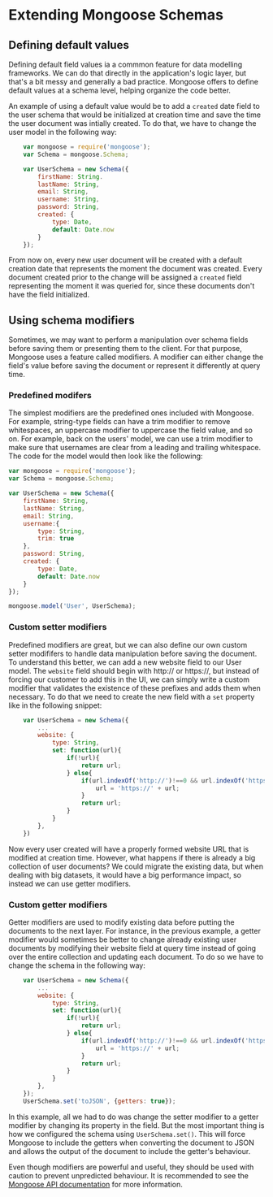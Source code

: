 # Extending Mongoose Schemas
## Defining default values
Defining default field values ia a commmon feature for data modelling frameworks. We can do that directly in the application's logic layer, but that's a bit messy and generally a bad practice. Mongoose offers to define default values at a schema level, helping organize the code better.

An example of using a default value would be to add a `created` date field to the user schema that would be initialized at creation time and save the time the user document was intially created. To do that, we have to change the user model in the following way:
```javascript
    var mongoose = require('mongoose');
    var Schema = mongoose.Schema;

    var UserSchema = new Schema({
        firstName: String.
        lastName: String,
        email: String,
        username: String,
        password: String,
        created: {
            type: Date,
            default: Date.now
        }
    });
```

From now on, every new user document will be created with a default creation date that represents the moment the document was created. Every document created prior to the change will be assigned a `created` field representing the moment it was queried for, since these documents don't have the field initialized.

## Using schema modifiers
Sometimes, we may want to perform a manipulation over schema fields before saving them or presenting them to the client. For that purpose, Mongoose uses a feature called modifiers. A modifier can either change the field's value before saving the document or represent it differently at query time.

### Predefined modifers
The simplest modifiers are the predefined ones included with Mongoose. For example, string-type fields can have a trim modifier to remove whitespaces, an uppercase modifier to uppercase the field value, and so on. For example, back on the users' model, we can use a trim modifier to make sure that usernames are clear from a leading and trailing whitespace. The code for the model would then look like the following:
```javascript
var mongoose = require('mongoose');
var Schema = mongoose.Schema;

var UserSchema = new Schema({
    firstName: String,
    lastName: String,
    email: String,
    username:{
        type: String,
        trim: true
    },
    password: String,
    created: {
        type: Date,
        default: Date.now
    }
});

mongoose.model('User', UserSchema);
```

### Custom setter modifiers
Predefined modifiers are great, but we can also define our own custom setter modififers to handle data manipulation before saving the document. To understand this better, we can add a new website field to our User model. The `website` field should begin with http:// or https://, but instead of forcing our customer to add this in the UI, we can simply write a custom modifier that validates the existence of these prefixes and adds them when necessary. To do that we need to create the new field with a `set` property like in the following snippet:
```javascript
    var UserSchema = new Schema({
        ...
        website: {
            type: String,
            set: function(url){
                if(!url){
                    return url;
                } else{
                    if(url.indexOf('http://')!==0 && url.indexOf('https://')!== 0){
                        url = 'https://' + url;
                    }
                    return url;
                }
            }
        },
    })
```

Now every user created will have a properly formed website URL that is modified at creation time. However, what happens if there is already a big collection of user documents? We could migrate the existing data, but when dealing with big datasets, it would have a big performance impact, so instead we can use getter modifiers.

### Custom getter modifiers
Getter modifiers are used to modify existing data before putting the documents to the next layer. For instance, in the previous example, a getter modifier would sometimes be better to change already existing user documents by modifying their website field at query time instead of going over the entire collection and updating each document. To do so we have to change the schema in the following way:
```javascript
    var UserSchema = new Schema({
        ...
        website: {
            type: String,
            set: function(url){
                if(!url){
                    return url;
                } else{
                    if(url.indexOf('http://')!==0 && url.indexOf('https://')!== 0){
                        url = 'https://' + url;
                    }
                    return url;
                }
            }
        },
    });
    UserSchema.set('toJSON', {getters: true});
```

In this example, all we had to do was change the setter modifier to a getter modifier by changing its property in the field. But the most important thing is how we configured the schema using `UserSchema.set()`. This will force Mongoose to include the getters when converting the document to JSON and allows the output of the document to include the getter's behaviour.

Even though modifiers are powerful and useful, they should be used with caution to prevent unpredicted behaviour. It is recommended to see the [Mongoose API documentation](http://mongoosejs.com/docs/api.html) for more information.